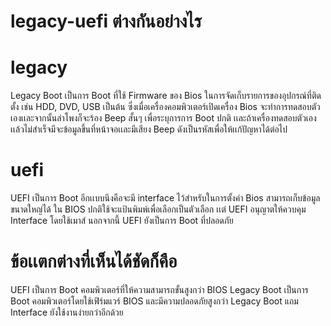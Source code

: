 # legacy-uefi ต่างกันอย่างไร
# legacy
Legacy Boot เป็นการ Boot ที่ใช้ Firmware ของ Bios ในการจัดเก็บรายการของอุปกรณ์ที่ติดตั้ง เช่น  HDD, DVD, USB เป็นต้น ซึ่งเมื่อเครื่องคอมพิวเตอร์เปิดเครื่อง Bios จะทำการทดสอบตัวเองเเละจากนั้นลำโพงก็จะร้อง Beep สั้นๆ เพื่อระบุการการ Boot ปกติ เเละถ้าเครื่องทดสอบตัวเองเเล้วไม่สำเร็จมีจะข้อมูลขึ้นที่หน้าจอเเละมีเสียง Beep ดังเป็นรหัสเพื่อให้เเก้ปัญหาได้ต่อไป
# uefi
UEFI  เป็นการ Boot อีกเเบบนึงคือจะมี interface ไว้สำหรับในการตั้งค่า Bios สามารถเก็บข้อมูลขนาดใหญ่ได้ ใน BIOS ปกติใช้จะแป้นพิมพ์เพื่อเลือกเป็นตัวเลือก เเต่ UEFI อนุญาตให้ควบคุม Interface โดยใช้เมาส์ นอกจากนี้ UEFI ยังเป็นการ Boot ที่ปลอดภัย
# ข้อเเตกต่างที่เห็นได้ชัดก็คือ
UEFI เป็นการ Boot คอมพิวเตอร์ที่ให้ความสามารถขั้นสูงกว่า BIOS Legacy Boot เป็นการ Boot คอมพิวเตอร์โดยใช้เฟิร์มแวร์ BIOS และมีความปลอดภัยสูงกว่า Legacy Boot แถม Interface ยังใช้งานง่ายกว่าอีกด้วย
